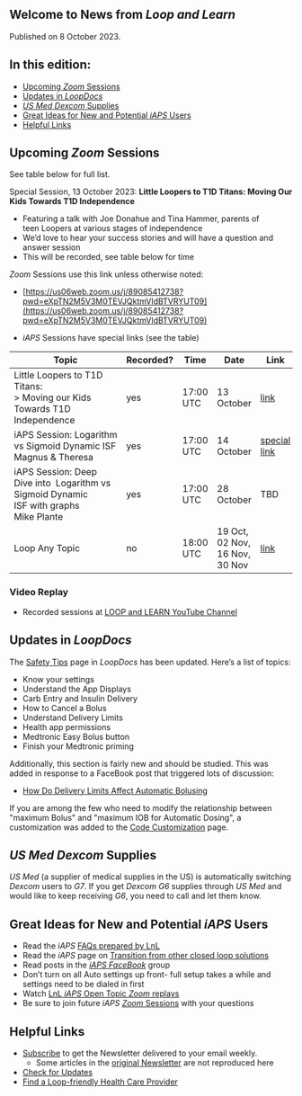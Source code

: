 ## Welcome to News from&nbsp;_<span translate="no">Loop and Learn</span>_

Published on 8 October 2023.

## In this edition:

* [Upcoming *Zoom* Sessions](#upcoming-zoom-sessions)
* [Updates in&nbsp;_<span translate="no">LoopDocs</span>_](#updates-inloopdocs)
* [*US Med* *Dexcom* Supplies](#us-med-dexcom-supplies)
* [Great Ideas for New and Potential&nbsp;_<span translate="no">iAPS</span>_&nbsp;Users](#great-ideas-for-new-and-potentialiapsusers)
* [Helpful Links](#helpful-links)

## Upcoming *Zoom* Sessions

See table below for full list.

Special Session, 13 October 2023: **<span translate="no">Little Loopers<span translate="no">&nbsp;to T1D Titans: Moving Our Kids Towards T1D Independence**

* Featuring a talk with Joe Donahue and Tina Hammer, parents of teen&nbsp;<span translate="no">Loopers<span translate="no">&nbsp;at various stages of independence
* We’d love to hear your success stories and will have a question and answer session
* This will be recorded, see table below for time

*Zoom* Sessions use this link unless otherwise noted:

* [https://us06web.zoom.us/j/89085412738?pwd=eXpTN2M5V3M0TEVJQktmVldBTVRYUT09](https://us06web.zoom.us/j/89085412738?pwd=eXpTN2M5V3M0TEVJQktmVldBTVRYUT09)

* _<span translate="no">iAPS</span>_&nbsp;Sessions have special links (see the table)

| Topic | Recorded? | Time | Date | Link |
| - | - | - | - | - |
| <span translate="no">Little Loopers to T1D Titans:</span><br>> Moving our Kids Towards T1D Independence | yes | 17:00 UTC | 13 October | [link](https://us06web.zoom.us/j/89085412738?pwd=eXpTN2M5V3M0TEVJQktmVldBTVRYUT09) |
| <span translate="no">iAPS</span>&nbsp;Session:&nbsp;<span translate="no">Logarithm vs Sigmoid Dynamic ISF</span><br>Magnus & Theresa | yes | 17:00 UTC | 14 October | [special link](https://us02web.zoom.us/j/85228518290) |
| <span translate="no">iAPS</span>&nbsp;Session: Deep Dive into &nbsp;<span translate="no">Logarithm vs Sigmoid Dynamic ISF</span>&nbsp;with graphs<br>Mike Plante | yes | 17:00 UTC | 28 October | TBD |
| <span translate="no">Loop</span>&nbsp;Any Topic | no | 18:00 UTC | 19 Oct,<br>02 Nov,<br>16 Nov,<br>30 Nov | [link](https://us06web.zoom.us/j/89085412738?pwd=eXpTN2M5V3M0TEVJQktmVldBTVRYUT09) |

### Video Replay

* Recorded sessions at&nbsp;[<span translate="no">LOOP and LEARN</span>&nbsp;YouTube Channel](https://www.youtube.com/c/loopandlearn)

## Updates in&nbsp;_<span translate="no">LoopDocs</span>_

The [Safety Tips](https://loopkit.github.io/loopdocs/faqs/safety-faqs/) page in&nbsp;_<span translate="no">LoopDocs</span>_&nbsp;has been updated. Here’s a list of topics:

* Know your settings
* Understand the App Displays
* Carb Entry and Insulin Delivery
* How to Cancel a Bolus
* Understand Delivery Limits
* Health app permissions
* Medtronic Easy Bolus button
* Finish your Medtronic priming

Additionally, this section is fairly new and should be studied. This was added in response to a FaceBook post that triggered lots of discussion:

* [How Do Delivery Limits Affect Automatic Bolusing](https://loopkit.github.io/loopdocs/faqs/algorithm-faqs/#how-do-delivery-limits-affect-automatic-dosing)

If you are among the few who need to modify the relationship between "maximum Bolus" and "maximum IOB for Automatic Dosing", a customization was added to the [Code Customization](https://loopkit.github.io/loopdocs/build/code-customization/) page.

## *US Med* *Dexcom* Supplies

*US Med* (a supplier of medical supplies in the US) is automatically switching *Dexcom* users to *G7*. If you get *Dexcom* *G6* supplies through *US Med* and would like to keep receiving *G6*, you need to call and let them know.

## Great Ideas for New and Potential&nbsp;_<span translate="no">iAPS</span>_&nbsp;Users

* Read the&nbsp;_<span translate="no">iAPS</span>_&nbsp;[FAQs prepared by LnL](https://acrobat.adobe.com/id/urn:aaid:sc:va6c2:ad03d99d-a48e-4a15-912b-8e208d5beebc)
* Read the&nbsp;_<span translate="no">iAPS</span>_&nbsp;page on [Transition from other closed&nbsp;<span translate="no">loop</span>&nbsp;solutions](https://iaps.readthedocs.io/en/main/Configuration/transition-qa.html)
* Read posts in the&nbsp;[_<span translate="no">iAPS FaceBook</span>_](https://www.facebook.com/groups/1351938092206709)&nbsp;group
* Don’t turn on all Auto settings up front- full setup takes a while and settings need to be dialed in first
* Watch [LnL&nbsp;_<span translate="no">iAPS</span>_&nbsp;Open Topic *Zoom* replays](https://www.youtube.com/playlist?list=PLfnu6D6qjfHv4D7P6ki_6oTIFrBfdVWc1)
* Be sure to join future&nbsp;_<span translate="no">iAPS</span>_&nbsp;[*Zoom* Sessions](#upcoming-zoom-sessions) with your questions


## Helpful Links

* [Subscribe](https://www.loopandlearn.org/newsletter-signup/) to get the Newsletter delivered to your email weekly.
    * Some articles in the [original Newsletter](https://www.loopandlearn.org/2022/10/19/loop-and-learn-newsletter/) are not reproduced here
* [Check for Updates](https://www.loopandlearn.org/version-updates/)
* [Find a&nbsp;<span translate="no">Loop</span>-friendly Health Care Provider](https://www.loopandlearn.org/hcp-recommendations/)

